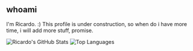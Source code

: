 ## whoami

I'm Ricardo. :)
This profile is under construction, so when do i have more time, i will add more stuff, promise.

![Ricardo's GitHub Stats](https://github-readme-stats.vercel.app/api?username=ricardopcj&show_icons=true&theme=dracula&include_all_commits=true&count_private=true)
![Top Languages](https://github-readme-stats.vercel.app/api/top-langs?username=ricardopcj&layout=compact&theme=dracula&langs_count=8)

<!--
**ricardopcj/ricardopcj** is a ✨ _special_ ✨ repository because its `README.md` (this file) appears on your GitHub profile.

Here are some ideas to get you started:

- 🔭 I’m currently working on ...
- 🌱 I’m currently learning ...
- 👯 I’m looking to collaborate on ...
- 🤔 I’m looking for help with ...
- 💬 Ask me about ...
- 📫 How to reach me: ...
- 😄 Pronouns: ...
- ⚡ Fun fact: ...
-->
